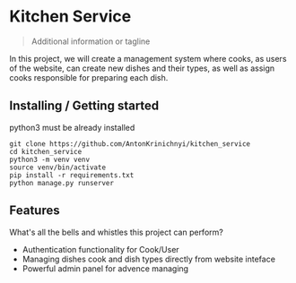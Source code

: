 # Kitchen Service
> Additional information or tagline

In this project, we will create a management system where cooks, as users of the website, can create new dishes and their types, as well as assign cooks responsible for preparing each dish.

## Installing / Getting started

python3 must be already installed

```shell
git clone https://github.com/AntonKrinichnyi/kitchen_service
cd kitchen_service
python3 -m venv venv
source venv/bin/activate
pip install -r requirements.txt
python manage.py runserver
```

## Features

What's all the bells and whistles this project can perform?
* Authentication functionality for Cook/User
* Managing dishes cook and dish types directly from website inteface 
* Powerful admin panel for advence managing
